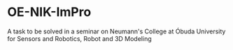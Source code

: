 # OE-NIK-ImPro
A task to be solved in a seminar on Neumann's College at Óbuda University for Sensors and Robotics, Robot and 3D Modeling
